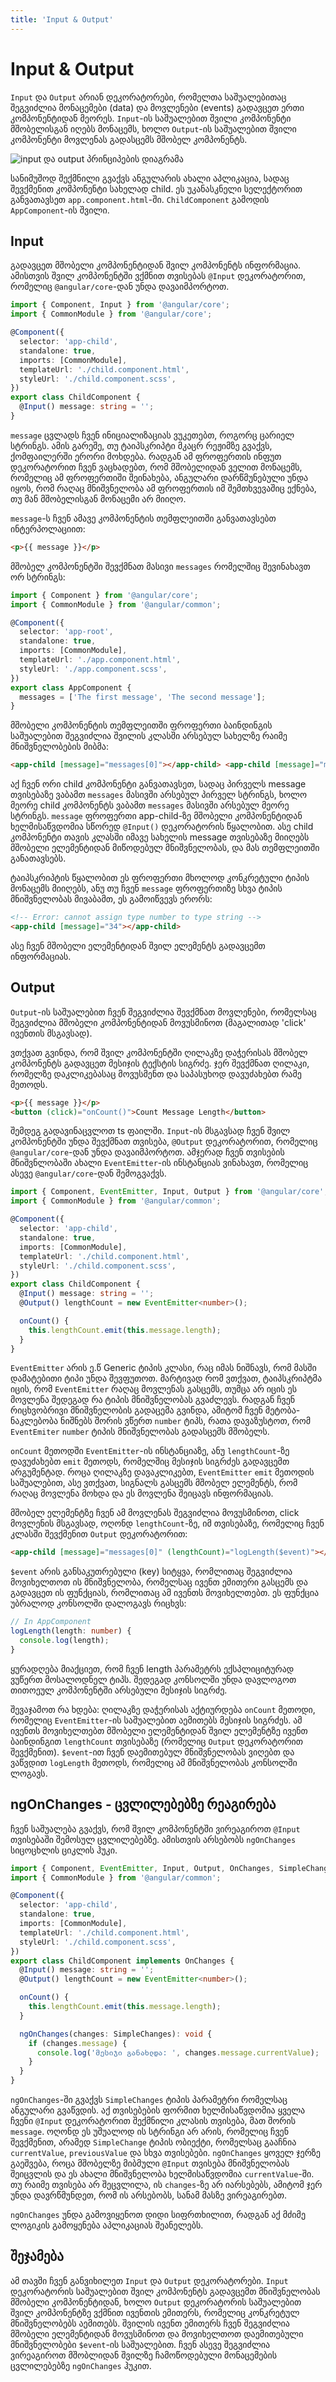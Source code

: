```yaml
---
title: 'Input & Output'
---
```


# Input & Output

`Input` და `Output` არიან დეკორატორები, რომელთა საშუალებითაც შეგვიძლია მონაცემები (data) და მოვლენები (events)
გადავცეთ ერთი კომპონენტიდან მეორეს. `Input`-ის საშუალებით შვილი კომპონენტი მშობელისგან იღებს
მონაცემს, ხოლო `Output`-ის საშუალებით შვილი კომპონენტი მოვლენას გადასცემს მშობელ კომპონენტს.

![input და output პრინციპების დიაგრამა](./assets/images/input-output.png)

სანიმუშოდ შექმნილი გვაქვს ანგულარის ახალი აპლიკაცია, სადაც შევქმენით კომპონენტი სახელად child.
ეს უკანასკნელი სელექტორით განვათავსეთ `app.component.html`-ში. `ChildComponent` გამოდის `AppComponent`-ის
შვილი.

## Input

გადავცეთ მშობელი კომპონენტიდან შვილ კომპონენტს ინფორმაცია. ამისთვის შვილ კომპონენტში ვქმნით თვისებას
`@Input` დეკორატორით, რომელიც `@angular/core`-დან უნდა დავაიმპორტოთ.

```ts
import { Component, Input } from '@angular/core';
import { CommonModule } from '@angular/core';

@Component({
  selector: 'app-child',
  standalone: true,
  imports: [CommonModule],
  templateUrl: './child.component.html',
  styleUrl: './child.component.scss',
})
export class ChildComponent {
  @Input() message: string = '';
}
```

`message` ცვლადს ჩვენ ინიციალიზაციას ვუკეთებთ, როგორც ცარიელ სტრინგს.
ამის გარეშე, თუ ტაიპსკრიპტი მკაცრ რეჟიმზე გვაქვს, ქომფაილერში ერორი მოხდება.
რადგან ამ ფროფერთის ინფუთ დეკორატორით ჩვენ ვაცხადებთ, რომ მშობელიდან ველით
მონაცემს, რომელიც ამ ფროფერთიში შეინახება, ანგულარი დარწმუნებული უნდა იყოს, რომ
რაღაც მნიშვნელობა ამ ფროფერთის იმ შემთხვევაშიც ექნება, თუ მან მშობელისგან მონაცემი
არ მიიღო.

`message`-ს ჩვენ ამავე კომპონენტის თემფლეითში განვათავსებთ ინტერპოლაციით:

```html
<p>{{ message }}</p>
```

მშობელ კომპონენტში შევქმნათ მასივი `messages` რომელშიც შევინახავთ ორ სტრინგს:

```ts
import { Component } from '@angular/core';
import { CommonModule } from '@angular/common';

@Component({
  selector: 'app-root',
  standalone: true,
  imports: [CommonModule],
  templateUrl: './app.component.html',
  styleUrl: './app.component.scss',
})
export class AppComponent {
  messages = ['The first message', 'The second message'];
}
```

მშობელი კომპონენტის თემფლეითში ფროფერთი ბაინდინგის საშუალებით შეგვიძლია
შვილის კლასში არსებულ სახელზე რაიმე მნიშვნელობების მიბმა:

```html
<app-child [message]="messages[0]"></app-child> <app-child [message]="messages[1]"></app-child>
```

აქ ჩვენ ორი child კომპონენტი განვათავსეთ, სადაც პირველს message თვისებაზე
ვაბამთ `messages` მასივში არსებულ პირველ სტრინგს, ხოლო მეორე child კომპონენტს
ვაბამთ `messages` მასივში არსებულ მეორე სტრინგს. `message` ფროფერთი app-child-ზე
მშობელი კომპონენტიდან ხელმისაწვდომია სწორედ `@Input()` დეკორატორის წყალობით.
ასე child კომპონენტი თავის კლასში იმავე სახელის message თვისებაზე მიიღებს მშობელი
ელემენტიდან მიწოდებულ მნიშვნელობას, და მას თემფლეითში განათავსებს.

ტაიპსკრიპტის წყალობით ეს ფროფერთი მხოლოდ კონკრეტული ტიპის მონაცემს მიიღებს,
ანუ თუ ჩვენ `message` ფროფერთიზე სხვა ტიპის მნიშვნელობას მივაბამთ, ეს გამოიწვევს
ერორს:

```html
<!-- Error: cannot assign type number to type string -->
<app-child [message]="34"></app-child>
```

ასე ჩვენ მშობელი ელემენტიდან შვილ ელემენტს გადავცემთ ინფორმაციას.

## Output

`Output`-ის საშუალებით ჩვენ შეგვიძლია შევქმნათ მოვლენები, რომელსაც შეგვიძლია მშობელი
კომპონენტიდან მოვუსმინოთ (მაგალითად 'click' ივენთის მსგავსად).

ვთქვათ გვინდა, რომ შვილ კომპონენტში ღილაკზე დაჭერისას მშობელ კომპონენტს გადავცეთ
მესიჯის ტექსტის სიგრძე. ჯერ შევქმნათ ღილაკი, რომელზე დაკლიკებასაც მოვუსმენთ და
საპასუხოდ დავუძახებთ რამე მეთოდს.

```html
<p>{{ message }}</p>
<button (click)="onCount()">Count Message Length</button>
```

შემდეგ გადავინაცვლოთ ts ფაილში. `Input`-ის მსგავსად
ჩვენ შვილ კომპონენტში უნდა შევქმნათ თვისება, `@Output` დეკორატორით, რომელიც
`@angular/core`-დან უნდა დავაიმპორტოთ. ამჯერად ჩვენ თვისების მნიშვნლობაში ახალი
`EventEmitter`-ის ინსტანციას ვინახავთ, რომელიც ასევე `@angular/core`-დან შემოგვაქვს.

```ts
import { Component, EventEmitter, Input, Output } from '@angular/core';
import { CommonModule } from '@angular/common';

@Component({
  selector: 'app-child',
  standalone: true,
  imports: [CommonModule],
  templateUrl: './child.component.html',
  styleUrl: './child.component.scss',
})
export class ChildComponent {
  @Input() message: string = '';
  @Output() lengthCount = new EventEmitter<number>();

  onCount() {
    this.lengthCount.emit(this.message.length);
  }
}
```

`EventEmitter` არის ე.წ Generic ტიპის კლასი, რაც იმას ნიშნავს, რომ მასში დამატებითი
ტიპი უნდა შევფუთოთ. მარტივად რომ ვთქვათ, ტაიპსკრიპტმა იცის, რომ `EventEmitter` რაღაც
მოვლენას გასცემს, თუმცა არ იცის ეს მოვლენა შედეგად რა ტიპის მნიშვნელობას გვაძლევს.
რადგან ჩვენ რიცხვობრივი მნიშვნელობის გადაცემა გვინდა, ამიტომ
ჩვენ მეტობა-ნაკლებობა ნიშნებს შორის ვწერთ `number` ტიპს, რათა დავაზუსტოთ, რომ `EventEmiter`
`number` ტიპის მნიშვნელობას გადასცემს მშობელს.

`onCount` მეთოდში `EventEmitter`-ის ინსტანციაზე, ანუ `lengthCount`-ზე დავუძახებთ `emit` მეთოდს,
რომელშიც მესიჯის სიგრძეს გადავცემთ არგუმენტად. როცა ღილაკზე დავაკლიკებთ, `EventEmitter` `emit`
მეთოდის საშუალებით, ასე ვთქვათ, სიგნალს გასცემს მშობელ ელემენტს, რომ რაღაც მოვლენა მოხდა და
ეს მოვლენა შეიცავს ინფორმაციას.

მშობელ ელემენტზე ჩვენ ამ მოვლენას შეგვიძლია მოვუსმინოთ, click მოვლენის მსგავსად, ოღონდ
`lengthCount`-ზე, იმ თვისებაზე, რომელიც ჩვენ კლასში შევქმენით `Output` დეკორატორით:

```html
<app-child [message]="messages[0]" (lengthCount)="logLength($event)"></app-child> <app-child [message]="messages[1]" (lengthCount)="logLength($event)"></app-child>
```

`$event` არის განსაკუთრებული (key) სიტყვა, რომლითაც შეგვიძლია მოვიხელთოთ ის მნიშვნელობა, რომელსაც
ივენთ ემითერი გასცემს და გადავცეთ ის ფუნქციას, რომლითაც ამ ივენთს მოვიხელთებთ. ეს ფუნქცია უბრალოდ
კონსოლში დალოგავს რიცხვს:

```ts
// In AppComponent
logLength(length: number) {
  console.log(length);
}
```

ყურადღება მიაქციეთ, რომ ჩვენ length პარამეტრს ექსპლიციტურად ვუწერთ მოსალოდნელ ტიპს.
შედეგად კონსოლში უნდა დავლოგოთ თითოეულ კომპონენტში არსებული მესიჯის სიგრძე.

შევაჯამოთ რა ხდება: ღილაკზე დაჭერისას აქტიურდება `onCount` მეთოდი, რომელიც `EventEmitter`-ის
საშუალებით აემითებს მესიჯის სიგრძეს. ამ ივენთს მოვიხელთებთ მშობელი ელემენტიდან შვილ ელემენტზე
ივენთ ბაინდინგით `lengthCount` თვისებაზე (რომელიც `Output` დეკორატორით შევქმენით). `$event`-ით
ჩვენ დაემითებულ მნიშვნელობას ვიღებთ და ვაწვდით `logLength` მეთოდს, რომელიც ამ მნიშვნელობას
კონსოლში ლოგავს.

## ngOnChanges - ცვლილებებზე რეაგირება

ჩვენ საშუალება გვაქვს, რომ შვილ კომპონენტში ვირეაგიროთ `@Input` თვისებაში შემოსულ ცვლილებებზე.
ამისთვის არსებობს `ngOnChanges` სიცოცხლის ციკლის ჰუკი.

```ts
import { Component, EventEmitter, Input, Output, OnChanges, SimpleChanges } from '@angular/core';
import { CommonModule } from '@angular/common';

@Component({
  selector: 'app-child',
  standalone: true,
  imports: [CommonModule],
  templateUrl: './child.component.html',
  styleUrl: './child.component.scss',
})
export class ChildComponent implements OnChanges {
  @Input() message: string = '';
  @Output() lengthCount = new EventEmitter<number>();

  onCount() {
    this.lengthCount.emit(this.message.length);
  }

  ngOnChanges(changes: SimpleChanges): void {
    if (changes.message) {
      console.log('მესიჯი განახლდა: ', changes.message.currentValue);
    }
  }
}
```

`ngOnChanges`-ში გვაქვს `SimpleChanges` ტიპის პარამეტრი რომელსაც ანგულარი გვაწვდის.
აქ თვისებების ფორმით ხელმისაწვდომია ყველა ჩვენი `@Input` დეკორატორით შექმნილი კლასის თვისება,
მათ შორის `message`. ოღონდ ეს უშუალოდ ის სტრინგი არ არის, რომელიც ჩვენ შევქმენით,
არამედ `SimpleChange` ტიპის ობიექტი, რომელსაც გააჩნია `currentValue`, `previousValue` და
სხვა თვისებები. `ngOnChanges` ყოველ ჯერზე გაეშვება, როცა მშობელზე მიბმული `@Input` თვისება
მნიშვნელობას შეიცვლის და ეს ახალი მნიშვნელობა ხელმისაწვდომია `currentValue`-ში.
თუ რაიმე თვისება არ შეცვლილა, ის `changes`-ზე არ იარსებებს, ამიტომ ჯერ უნდა დავრწმუნდეთ,
რომ ის არსებობს, სანამ მასზე ვირეაგირებთ.

`ngOnChanges` უნდა გამოვიყენოთ დიდი სიფრთხილით, რადგან აქ მძიმე ლოგიკის გამოყენება
აპლიკაციას შეანელებს.

## შეჯამება

ამ თავში ჩვენ განვიხილეთ `Input` და `Output` დეკორატორები. `Input` დეკორატორის საშუალებით
შვილ კომპონენტს გადავცემთ მნიშვნელობას მშობელი კომპონენტიდან, ხოლო `Output` დეკორატორის
საშუალებით შვილ კომპონენტზე ვქმნით ივენთის ემითერს, რომელიც კონკრეტულ მნიშვნელობებს
აემითებს. შვილის ივენთ ემითერს ჩვენ შეგვიძლია მშობელი ელემენტიდან მოვუსმინოთ და მოვიხელთოთ
დაემითებული მნიშვნელობები `$event`-ის საშუალებით. ჩვენ ასევე შეგვიძლია ვირეაგიროთ მშობლიდან
შვილზე ჩამოწოდებული მონაცემების ცვლილებებზე `ngOnChanges` ჰუკით.
